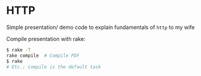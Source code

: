 HTTP
==

Simple presentation/ demo code to explain fundamentals of `http` to my wife

Compile presentation with rake:

```bash
$ rake -T
rake compile  # Compile PDF
$ rake
# Etc.; compile is the default task
```
